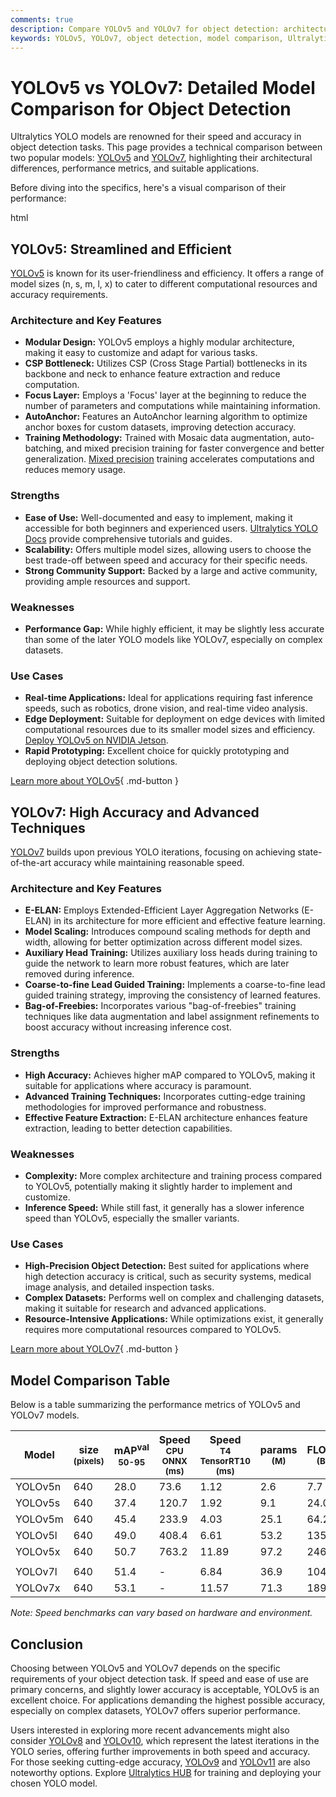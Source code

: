 ```yaml
---
comments: true
description: Compare YOLOv5 and YOLOv7 for object detection: architecture, performance, speed, mAP, model size, and use cases.
keywords: YOLOv5, YOLOv7, object detection, model comparison, Ultralytics, AI, computer vision
---
```


# YOLOv5 vs YOLOv7: Detailed Model Comparison for Object Detection

Ultralytics YOLO models are renowned for their speed and accuracy in object detection tasks. This page provides a technical comparison between two popular models: [YOLOv5](https://github.com/ultralytics/yolov5) and [YOLOv7](https://github.com/WongKinYiu/yolov7), highlighting their architectural differences, performance metrics, and suitable applications.

Before diving into the specifics, here's a visual comparison of their performance:

html

<script async src="https://cdn.jsdelivr.net/npm/chart.js@3.9.1/dist/chart.min.js"></script>
<script defer src="../../javascript/benchmark.js"></script>

<canvas id="modelComparisonChart" width="1024" height="400" active-models='["YOLOv5", "YOLOv7"]'></canvas>

## YOLOv5: Streamlined and Efficient

[YOLOv5](https://github.com/ultralytics/yolov5) is known for its user-friendliness and efficiency. It offers a range of model sizes (n, s, m, l, x) to cater to different computational resources and accuracy requirements.

### Architecture and Key Features

- **Modular Design:** YOLOv5 employs a highly modular architecture, making it easy to customize and adapt for various tasks.
- **CSP Bottleneck:** Utilizes CSP (Cross Stage Partial) bottlenecks in its backbone and neck to enhance feature extraction and reduce computation.
- **Focus Layer:** Employs a 'Focus' layer at the beginning to reduce the number of parameters and computations while maintaining information.
- **AutoAnchor:** Features an AutoAnchor learning algorithm to optimize anchor boxes for custom datasets, improving detection accuracy.
- **Training Methodology:** Trained with Mosaic data augmentation, auto-batching, and mixed precision training for faster convergence and better generalization. [Mixed precision](https://www.ultralytics.com/glossary/mixed-precision) training accelerates computations and reduces memory usage.

### Strengths

- **Ease of Use:** Well-documented and easy to implement, making it accessible for both beginners and experienced users. [Ultralytics YOLO Docs](https://docs.ultralytics.com/guides/) provide comprehensive tutorials and guides.
- **Scalability:** Offers multiple model sizes, allowing users to choose the best trade-off between speed and accuracy for their specific needs.
- **Strong Community Support:** Backed by a large and active community, providing ample resources and support.

### Weaknesses

- **Performance Gap:** While highly efficient, it may be slightly less accurate than some of the later YOLO models like YOLOv7, especially on complex datasets.

### Use Cases

- **Real-time Applications:** Ideal for applications requiring fast inference speeds, such as robotics, drone vision, and real-time video analysis.
- **Edge Deployment:** Suitable for deployment on edge devices with limited computational resources due to its smaller model sizes and efficiency. [Deploy YOLOv5 on NVIDIA Jetson](https://docs.ultralytics.com/guides/nvidia-jetson/).
- **Rapid Prototyping:** Excellent choice for quickly prototyping and deploying object detection solutions.

[Learn more about YOLOv5](https://github.com/ultralytics/yolov5){ .md-button }

## YOLOv7: High Accuracy and Advanced Techniques

[YOLOv7](https://github.com/WongKinYiu/yolov7) builds upon previous YOLO iterations, focusing on achieving state-of-the-art accuracy while maintaining reasonable speed.

### Architecture and Key Features

- **E-ELAN:** Employs Extended-Efficient Layer Aggregation Networks (E-ELAN) in its architecture for more efficient and effective feature learning.
- **Model Scaling:** Introduces compound scaling methods for depth and width, allowing for better optimization across different model sizes.
- **Auxiliary Head Training:** Utilizes auxiliary loss heads during training to guide the network to learn more robust features, which are later removed during inference.
- **Coarse-to-fine Lead Guided Training:** Implements a coarse-to-fine lead guided training strategy, improving the consistency of learned features.
- **Bag-of-Freebies:** Incorporates various "bag-of-freebies" training techniques like data augmentation and label assignment refinements to boost accuracy without increasing inference cost.

### Strengths

- **High Accuracy:** Achieves higher mAP compared to YOLOv5, making it suitable for applications where accuracy is paramount.
- **Advanced Training Techniques:** Incorporates cutting-edge training methodologies for improved performance and robustness.
- **Effective Feature Extraction:** E-ELAN architecture enhances feature extraction, leading to better detection capabilities.

### Weaknesses

- **Complexity:** More complex architecture and training process compared to YOLOv5, potentially making it slightly harder to implement and customize.
- **Inference Speed:** While still fast, it generally has a slower inference speed than YOLOv5, especially the smaller variants.

### Use Cases

- **High-Precision Object Detection:** Best suited for applications where high detection accuracy is critical, such as security systems, medical image analysis, and detailed inspection tasks.
- **Complex Datasets:** Performs well on complex and challenging datasets, making it suitable for research and advanced applications.
- **Resource-Intensive Applications:** While optimizations exist, it generally requires more computational resources compared to YOLOv5.

[Learn more about YOLOv7](https://docs.ultralytics.com/models/yolov7/){ .md-button }

## Model Comparison Table

Below is a table summarizing the performance metrics of YOLOv5 and YOLOv7 models.

| Model   | size<br><sup>(pixels) | mAP<sup>val<br>50-95 | Speed<br><sup>CPU ONNX<br>(ms) | Speed<br><sup>T4 TensorRT10<br>(ms) | params<br><sup>(M) | FLOPs<br><sup>(B) |
| ------- | --------------------- | -------------------- | ------------------------------ | ----------------------------------- | ------------------ | ----------------- |
| YOLOv5n | 640                   | 28.0                 | 73.6                           | 1.12                                | 2.6                | 7.7               |
| YOLOv5s | 640                   | 37.4                 | 120.7                          | 1.92                                | 9.1                | 24.0              |
| YOLOv5m | 640                   | 45.4                 | 233.9                          | 4.03                                | 25.1               | 64.2              |
| YOLOv5l | 640                   | 49.0                 | 408.4                          | 6.61                                | 53.2               | 135.0             |
| YOLOv5x | 640                   | 50.7                 | 763.2                          | 11.89                               | 97.2               | 246.4             |
|         |                       |                      |                                |                                     |                    |                   |
| YOLOv7l | 640                   | 51.4                 | -                              | 6.84                                | 36.9               | 104.7             |
| YOLOv7x | 640                   | 53.1                 | -                              | 11.57                               | 71.3               | 189.9             |

_Note: Speed benchmarks can vary based on hardware and environment._

## Conclusion

Choosing between YOLOv5 and YOLOv7 depends on the specific requirements of your object detection task. If speed and ease of use are primary concerns, and slightly lower accuracy is acceptable, YOLOv5 is an excellent choice. For applications demanding the highest possible accuracy, especially on complex datasets, YOLOv7 offers superior performance.

Users interested in exploring more recent advancements might also consider [YOLOv8](https://docs.ultralytics.com/models/yolov8/) and [YOLOv10](https://docs.ultralytics.com/models/yolov10/), which represent the latest iterations in the YOLO series, offering further improvements in both speed and accuracy. For those seeking cutting-edge accuracy, [YOLOv9](https://docs.ultralytics.com/models/yolov9/) and [YOLOv11](https://docs.ultralytics.com/models/yolo11/) are also noteworthy options. Explore [Ultralytics HUB](https://www.ultralytics.com/hub) for training and deploying your chosen YOLO model.
